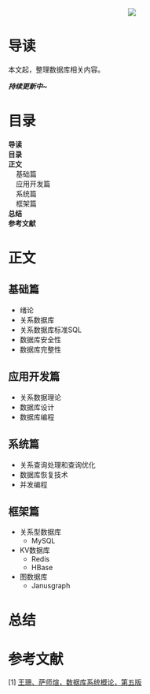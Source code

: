 <div align="center"><img src="https://gitee.com/struggle3014/picBed/raw/master/name_code.png"></div>

# 导读

本文起，整理数据库相关内容。

***持续更新中~***



# 目录

<nav>
<a href='#导读' style='text-decoration:none;font-weight:bolder'>导读</a><br/>
<a href='#目录' style='text-decoration:none;font-weight:bolder'>目录</a><br/>
<a href='#正文' style='text-decoration:none;font-weight:bolder'>正文</a><br/>
&nbsp;&nbsp;&nbsp;&nbsp;<a href='#基础篇' style='text-decoration:none;${border-style}'>基础篇</a><br/>
&nbsp;&nbsp;&nbsp;&nbsp;<a href='#应用开发篇' style='text-decoration:none;${border-style}'>应用开发篇</a><br/>
&nbsp;&nbsp;&nbsp;&nbsp;<a href='#系统篇' style='text-decoration:none;${border-style}'>系统篇</a><br/>
&nbsp;&nbsp;&nbsp;&nbsp;<a href='#框架篇' style='text-decoration:none;${border-style}'>框架篇</a><br/>
<a href='#总结' style='text-decoration:none;font-weight:bolder'>总结</a><br/>
<a href='#参考文献' style='text-decoration:none;font-weight:bolder'>参考文献</a><br/>
</nav>

# 正文

## 基础篇

* 绪论
* 关系数据库
* 关系数据库标准SQL
* 数据库安全性
* 数据库完整性

## 应用开发篇

* 关系数据理论
* 数据库设计
* 数据库编程

## 系统篇

* 关系查询处理和查询优化
* 数据库恢复技术
* 并发编程

## 框架篇

* 关系型数据库
  * MySQL
* KV数据库
  * Redis
  * HBase
* 图数据库
  * Janusgraph

# 总结



# 参考文献

[1] [王珊、萨师煊，数据库系统概论，第五版](https://www.99baiduyun.com/数据库系统理论)

